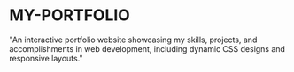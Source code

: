 # MY-PORTFOLIO
"An interactive portfolio website showcasing my skills, projects, and accomplishments in web development, including dynamic CSS designs and responsive layouts."
